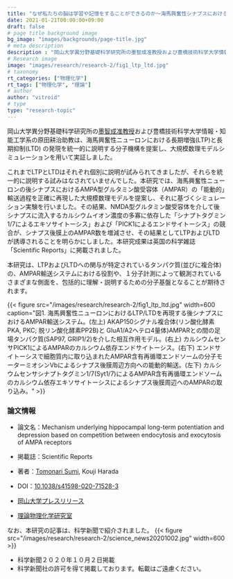 ```yaml
---
title: "なぜ私たちの脳は学習や記憶をすることができるのか～海馬興奮性シナプスにおける長期増強/長期抑制発現機構の統一的理解～"
date: 2021-01-21T00:00:00+09:00
draft: false
# page title background image
bg_image: "images/backgrounds/page-title.jpg"
# meta description
description : "岡山大学異分野基礎科学研究所の墨智成准教授および豊橋技術科学大学情報・知能工学系の原田耕治助教は、海馬興奮性ニューロンにおける長期増強(LTP)と長期抑制(LTD) の発現を統一的に説明する分子機構を提案し、大規模数理モデルシミュレーションを用いて実証しました。"
# Research image
image: "images/research/research-2/fig1_ltp_ltd.jpg"
# taxonomy
rt_categories: ["物理化学"]
rt_tags: ["物理化学", "理論"]
# author
author: "vitroid"
# type
type: "research-topic"
---
```


岡山大学異分野基礎科学研究所の[墨智成准教授](/ja/faculty/sumi/)および豊橋技術科学大学情報・知能工学系の原田耕治助教は、海馬興奮性ニューロンにおける長期増強(LTP)と長期抑制(LTD) の発現を統一的に説明する分子機構を提案し、大規模数理モデルシミュレーションを用いて実証しました。

これまでLTPとLTDはそれぞれ個別に説明が試みられてきましたが、それらを統一的に説明する試みはなされていませんでした。本研究では、海馬興奮性ニューロンの後シナプスにおけるAMPA型グルタミン酸受容体（AMPAR）の「能動的」輸送過程を正確に再現した大規模数理モデルを提案し、それに基づくシミュレーション実験を行いました。その結果、NMDA型グルタミン酸受容体を介して後シナプスに流入するカルシウムイオン濃度の多寡に依存した「シナプトタグミン1/7によるエキソサイトーシス」および「PICK1によるエンドサイトーシス」の競合が、シナプス後膜上のAMPAR数を増減させ、その結果としてLTPおよびLTDが誘導されることを明らかにしました。本研究成果は英国の科学雑誌「Scientific Reports」に掲載されました。

本研究は、LTPおよびLTDへの関与が特定されているタンパク質(並びに複合体)の、AMPAR輸送システムにおける役割や、１分子計測によって観測されているさまざまな側面を、包括的に理解・説明するための分子基盤となることが期待されます。

{{< figure src="/images/research/research-2/fig1_ltp_ltd.jpg" width=600
caption="図1. 海馬興奮性ニューロンにおけるLTP/LTDを再現する後シナプスにおけるAMPAR輸送システム。(左上) AKAP150シグナル複合体(リン酸化酵素PKA, PKC; 脱リン酸化酵素PP2B)と GluA1/A2ヘテロ4量体)AMPARとの間の足場タンパク質(SAP97, GRIP1/2)を介した相互作用モデル。(右上) カルシウムセンサPICK1によるAMPARのカルシウム依存エンドサイトーシス。(右下) エンドサイトーシスで細胞質内に取り込まれたAMPAR含有再循環エンドソームの分子モーターミオシンVbによるシナプス後膜周辺方向への能動的輸送。(左下) カルシウムセンサシナプトタグミン1/7(Syt1/7)によるAMPAR含有再循環エンドソームのカルシウム依存エキソサイトーシスによるシナプス後膜周辺へのAMPARの取り込み。" >}}

### 論文情報
* 論文名：Mechanism underlying hippocampal long-term potentiation and depression based on competition between endocytosis and exocytosis of AMPA receptors
* 掲載誌：Scientific Reports
* 著者：[Tomonari Sumi](/en/faculty/sumi/), Kouji Harada
* DOI：[10.1038/s41598-020-71528-3](https://doi.org/10.1038/s41598-020-71528-3)

* [岡山大学プレスリリース](http://www.okayama-u.ac.jp/tp/release/release_id758.html)
* [理論物理化学研究室](http://phys.chem.okayama-u.ac.jp/)

なお、本研究の記事は、科学新聞で紹介されました。
{{< figure src="/images/research/research-2/science_news20201002.jpg" width=600 >}}

* 科学新聞２０２０年１０月２日掲載
* 科学新聞社の許可を得て掲載しております。転載はご遠慮ください。
